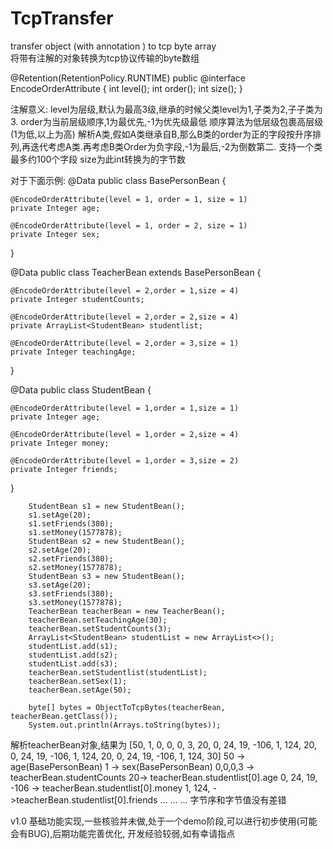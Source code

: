 # TcpTransfer
transfer object (with annotation ) to tcp byte array   
将带有注解的对象转换为tcp协议传输的byte数组

@Retention(RetentionPolicy.RUNTIME)
public @interface EncodeOrderAttribute {
    int level();
    int order();
    int size();
}

注解意义:
level为层级,默认为最高3级,继承的时候父类level为1,子类为2,子子类为3.
order为当前层级顺序,1为最优先,-1为优先级最低
顺序算法为低层级包裹高层级(1为低,以上为高)
解析A类,假如A类继承自B,那么B类的order为正的字段按升序排列,再迭代考虑A类.再考虑B类Order为负字段,-1为最后,-2为倒数第二.
支持一个类最多约100个字段
size为此int转换为的字节数


对于下面示例:
@Data
public class BasePersonBean {

    @EncodeOrderAttribute(level = 1, order = 1, size = 1)
    private Integer age;

    @EncodeOrderAttribute(level = 1, order = 2, size = 1)
    private Integer sex;

}


@Data
public class TeacherBean extends BasePersonBean {

    @EncodeOrderAttribute(level = 2,order = 1,size = 4)
    private Integer studentCounts;

    @EncodeOrderAttribute(level = 2,order = 2,size = 4)
    private ArrayList<StudentBean> studentlist;

    @EncodeOrderAttribute(level = 2,order = 3,size = 1)
    private Integer teachingAge;

}

@Data
public class StudentBean {

    @EncodeOrderAttribute(level = 1,order = 1,size = 1)
    private Integer age;

    @EncodeOrderAttribute(level = 1,order = 2,size = 4)
    private Integer money;

    @EncodeOrderAttribute(level = 1,order = 3,size = 2)
    private Integer friends;

}


        StudentBean s1 = new StudentBean();
        s1.setAge(20);
        s1.setFriends(380);
        s1.setMoney(1577878);
        StudentBean s2 = new StudentBean();
        s2.setAge(20);
        s2.setFriends(380);
        s2.setMoney(1577878);
        StudentBean s3 = new StudentBean();
        s3.setAge(20);
        s3.setFriends(380);
        s3.setMoney(1577878);
        TeacherBean teacherBean = new TeacherBean();
        teacherBean.setTeachingAge(30);
        teacherBean.setStudentCounts(3);
        ArrayList<StudentBean> studentList = new ArrayList<>();
        studentList.add(s1);
        studentList.add(s2);
        studentList.add(s3);
        teacherBean.setStudentlist(studentList);
        teacherBean.setSex(1);
        teacherBean.setAge(50);

        byte[] bytes = ObjectToTcpBytes(teacherBean, teacherBean.getClass());
        System.out.println(Arrays.toString(bytes));
        
 解析teacherBean对象,结果为
[50, 1, 0, 0, 0, 3, 20, 0, 24, 19, -106, 1, 124, 20, 0, 24, 19, -106, 1, 124, 20, 0, 24, 19, -106, 1, 124, 30]
50 -> age(BasePersonBean)
1 -> sex(BasePersonBean)
0,0,0,3 -> teacherBean.studentCounts
20-> teacherBean.studentlist[0].age
0, 24, 19, -106 ->  teacherBean.studentlist[0].money
1, 124, ->teacherBean.studentlist[0].friends
...
...
...
字节序和字节值没有差错


v1.0
基础功能实现,一些核验并未做,处于一个demo阶段,可以进行初步使用(可能会有BUG),后期功能完善优化,
开发经验较弱,如有幸请指点
